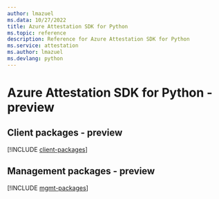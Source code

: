 ```yaml
---
author: lmazuel
ms.data: 10/27/2022
title: Azure Attestation SDK for Python
ms.topic: reference
description: Reference for Azure Attestation SDK for Python
ms.service: attestation
ms.author: lmazuel
ms.devlang: python
---
```

# Azure Attestation SDK for Python - preview

## Client packages - preview
[!INCLUDE [client-packages](attestation-client-index.md)]
## Management packages - preview
[!INCLUDE [mgmt-packages](attestation-mgmt-index.md)]
